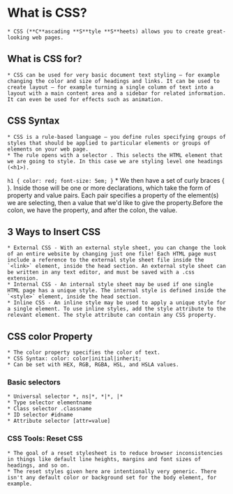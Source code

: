 # What is CSS?
    * CSS (**C**ascading **S**tyle **S**heets) allows you to create great-looking web pages.
## What is CSS for? 
    * CSS can be used for very basic document text styling — for example changing the color and size of headings and links. It can be used to create layout — for example turning a single column of text into a layout with a main content area and a sidebar for related information. It can even be used for effects such as animation.
## CSS Syntax
    * CSS is a rule-based language — you define rules specifying groups of styles that should be applied to particular elements or groups of elements on your web page.
    * The rule opens with a selector . This selects the HTML element that we are going to style. In this case we are styling level one headings (<h1>).
`h1 {
    color: red;
    font-size: 5em;
}`
    * We then have a set of curly braces { }. Inside those will be one or more declarations, which take the form of property and value pairs. Each pair specifies a property of the element(s) we are selecting, then a value that we'd like to give the property.Before the colon, we have the property, and after the colon, the value.
## 3 Ways to Insert CSS
    * External CSS - With an external style sheet, you can change the look of an entire website by changing just one file! Each HTML page must include a reference to the external style sheet file inside the `<link>` element, inside the head section. An external style sheet can be written in any text editor, and must be saved with a .css extension.
    * Internal CSS - An internal style sheet may be used if one single HTML page has a unique style. The internal style is defined inside the `<style>` element, inside the head section.
    * Inline CSS - An inline style may be used to apply a unique style for a single element. To use inline styles, add the style attribute to the relevant element. The style attribute can contain any CSS property.
## CSS color Property
    * The color property specifies the color of text.
    * CSS Syntax: color: color|initial|inherit;
    * Can be set with HEX, RGB, RGBA, HSL, and HSLA values. 
### Basic selectors
    * Universal selector *, ns|*, *|*, |*
    * Type selector elementname
    * Class selector .classname
    * ID selector #idname
    * Attribute selector [attr=value]
### CSS Tools: Reset CSS
    * The goal of a reset stylesheet is to reduce browser inconsistencies in things like default line heights, margins and font sizes of headings, and so on. 
    * The reset styles given here are intentionally very generic. There isn't any default color or background set for the body element, for example.